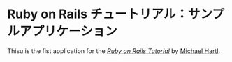 # Ruby on Rails チュートリアル：サンプルアプリケーション

Thisu is the fist application for the
[*Ruby on Rails Tutorial*](http://railstutorial.jp/)
by [Michael Hartl](http://michaelhartl.com/).
